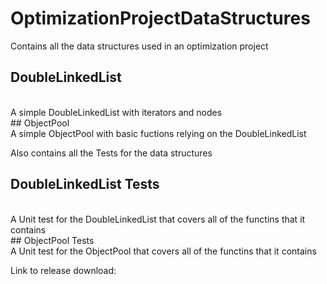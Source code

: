 # OptimizationProjectDataStructures
Contains all the data structures used in an optimization project
<br/>
## DoubleLinkedList
 <br/>
 A simple DoubleLinkedList with iterators and nodes
 <br/>
## ObjectPool
 <br/>
 A simple ObjectPool with basic fuctions relying on the DoubleLinkedList
 <br/>

Also contains all the Tests for the data structures
<br/>
## DoubleLinkedList Tests
 <br/>
 A Unit test for the DoubleLinkedList that covers all of the functins that it contains
 <br/>
## ObjectPool Tests
 <br/>
 A Unit test for the ObjectPool that covers all of the functins that it contains
 <br/>

Link to release download: 
